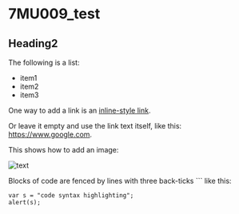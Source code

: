 # 7MU009_test

## Heading2

The following is a list:

- item1
- item2
- item3

One way to add a link is an [inline-style link](https://www.google.com).

Or leave it empty and use the link text itself, like this: <https://www.google.com>.

This shows how to add an image:

![text](https://news.harvard.edu/wp-content/uploads/2019/04/eso1907a.jpg?resize=750,422)

Blocks of code are fenced by lines with three back-ticks ``` like this:

```code
var s = "code syntax highlighting";
alert(s);
```
